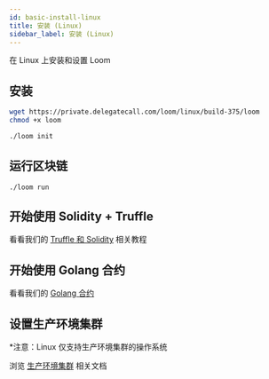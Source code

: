 ```yaml
---
id: basic-install-linux
title: 安装 (Linux)
sidebar_label: 安装 (Linux)
---
```

在 Linux 上安装和设置 Loom

## 安装

```bash
wget https://private.delegatecall.com/loom/linux/build-375/loom
chmod +x loom

./loom init
```

## 运行区块链

    ./loom run
    

## 开始使用 Solidity + Truffle

看看我们的 [Truffle 和 Solidity](truffle-deploy.html) 相关教程

## 开始使用 Golang 合约

看看我们的 [Golang 合约](prereqs.html)

## 设置生产环境集群

*注意：Linux 仅支持生产环境集群的操作系统

浏览 [生产环境集群](multi-node-deployment.html) 相关文档